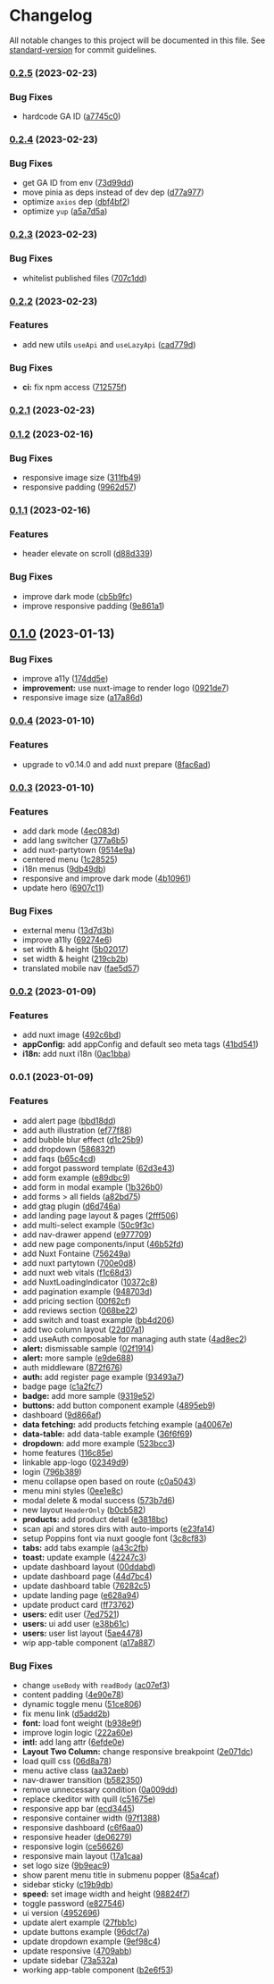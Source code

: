# Changelog

All notable changes to this project will be documented in this file. See [standard-version](https://github.com/conventional-changelog/standard-version) for commit guidelines.

### [0.2.5](https://github.com/gitsindonesia/nuxt-starter/compare/v0.2.4...v0.2.5) (2023-02-23)


### Bug Fixes

* hardcode GA ID ([a7745c0](https://github.com/gitsindonesia/nuxt-starter/commit/a7745c01879ce0fd494253606a758fb259f4d907))

### [0.2.4](https://github.com/gitsindonesia/nuxt-starter/compare/v0.2.3...v0.2.4) (2023-02-23)


### Bug Fixes

* get GA ID from env ([73d99dd](https://github.com/gitsindonesia/nuxt-starter/commit/73d99dd93d7f40e7a6ec63524d79ba4111001d22))
* move pinia as deps instead of dev dep ([d77a977](https://github.com/gitsindonesia/nuxt-starter/commit/d77a977a1067dcce85f9566102a0de3f038150e3))
* optimize `axios` dep ([dbf4bf2](https://github.com/gitsindonesia/nuxt-starter/commit/dbf4bf26fd9c368ed2a40195ca7efc4c51b557ff))
* optimize `yup` ([a5a7d5a](https://github.com/gitsindonesia/nuxt-starter/commit/a5a7d5abbedd007de3faacca9f07b94819d8bc28))

### [0.2.3](https://github.com/gitsindonesia/nuxt-starter/compare/v0.2.2...v0.2.3) (2023-02-23)


### Bug Fixes

* whitelist published files ([707c1dd](https://github.com/gitsindonesia/nuxt-starter/commit/707c1dd108605497a9bac725b5b29a18320e4eb0))

### [0.2.2](https://github.com/gitsindonesia/nuxt-starter/compare/v0.2.1...v0.2.2) (2023-02-23)


### Features

* add new utils `useApi` and `useLazyApi` ([cad779d](https://github.com/gitsindonesia/nuxt-starter/commit/cad779d771a06cc395a1f84f627ba98511da95d3))


### Bug Fixes

* **ci:** fix npm access ([712575f](https://github.com/gitsindonesia/nuxt-starter/commit/712575ff9ac28820cc3ce34292b89cfc409aebda))

### [0.2.1](https://github.com/gitsindonesia/nuxt-starter/compare/v0.2.0...v0.2.1) (2023-02-23)

### [0.1.2](https://github.com/gitsindonesia/nuxt-starter/compare/v0.1.1...v0.1.2) (2023-02-16)


### Bug Fixes

* responsive image size ([311fb49](https://github.com/gitsindonesia/nuxt-starter/commit/311fb491d24df28283615f2ed410bfca60b90061))
* responsive padding ([9962d57](https://github.com/gitsindonesia/nuxt-starter/commit/9962d5781621c2186b6185cd9a102dc190b3c789))

### [0.1.1](https://github.com/gitsindonesia/nuxt-starter/compare/v0.1.0...v0.1.1) (2023-02-16)


### Features

* header elevate on scroll ([d88d339](https://github.com/gitsindonesia/nuxt-starter/commit/d88d339159c321927db53e69549287613883858f))


### Bug Fixes

* improve dark mode ([cb5b9fc](https://github.com/gitsindonesia/nuxt-starter/commit/cb5b9fca047e18b81d0611acf436859b2336ca09))
* improve responsive padding ([9e861a1](https://github.com/gitsindonesia/nuxt-starter/commit/9e861a195a3160516be47d57c76289b00dafc74b))

## [0.1.0](https://github.com/gitsindonesia/nuxt3-gits-ui-starter/compare/v0.0.4...v0.1.0) (2023-01-13)


### Bug Fixes

* improve a11y ([174dd5e](https://github.com/gitsindonesia/nuxt3-gits-ui-starter/commit/174dd5edf2d91d2625c125fa4ccae2ffb91a6b74))
* **improvement:** use nuxt-image to render logo ([0921de7](https://github.com/gitsindonesia/nuxt3-gits-ui-starter/commit/0921de7077cc102159cc43d7b1a054dcbe6aa585))
* responsive image size ([a17a86d](https://github.com/gitsindonesia/nuxt3-gits-ui-starter/commit/a17a86d74a49cb7c9b3727062f239058b1f51bdc))

### [0.0.4](https://github.com/gitsindonesia/nuxt3-gits-ui-starter/compare/v0.0.3...v0.0.4) (2023-01-10)


### Features

* upgrade to v0.14.0 and add nuxt prepare ([8fac6ad](https://github.com/gitsindonesia/nuxt3-gits-ui-starter/commit/8fac6ade8d24c691ab205179c3a537aa0e07449b))

### [0.0.3](https://github.com/gitsindonesia/nuxt3-gits-ui-starter/compare/v0.0.2...v0.0.3) (2023-01-10)


### Features

* add dark mode ([4ec083d](https://github.com/gitsindonesia/nuxt3-gits-ui-starter/commit/4ec083d0322328397bd2049e635c6033af3a79a0))
* add lang switcher ([377a6b5](https://github.com/gitsindonesia/nuxt3-gits-ui-starter/commit/377a6b58cd69a87ad5c38d963f4e395c2ad1ddab))
* add nuxt-partytown ([9514e9a](https://github.com/gitsindonesia/nuxt3-gits-ui-starter/commit/9514e9ad083ae7511cea2c4df60776bb4c671387))
* centered menu ([1c28525](https://github.com/gitsindonesia/nuxt3-gits-ui-starter/commit/1c2852530dd88a7fdbe764745f64763885758157))
* i18n menus ([9db49db](https://github.com/gitsindonesia/nuxt3-gits-ui-starter/commit/9db49dbeb2fe804d845e139acd4887a6a2db39b5))
* responsive and improve dark mode ([4b10961](https://github.com/gitsindonesia/nuxt3-gits-ui-starter/commit/4b10961b1bf215fa0c8571ed946dc3f7f6fac6e4))
* update hero ([6907c11](https://github.com/gitsindonesia/nuxt3-gits-ui-starter/commit/6907c115a7b3556d1b0e8b0f5fea5066ce119086))


### Bug Fixes

* external menu ([13d7d3b](https://github.com/gitsindonesia/nuxt3-gits-ui-starter/commit/13d7d3b32de5d55fff40fd9b1e5fc574cb2210fb))
* improve a11ly ([69274e6](https://github.com/gitsindonesia/nuxt3-gits-ui-starter/commit/69274e6bb78c342a6bc811b86d40df63e73f27c2))
* set width & height ([5b02017](https://github.com/gitsindonesia/nuxt3-gits-ui-starter/commit/5b0201798398cd095694a08e1c2ed15489ea2f3c))
* set width & height ([219cb2b](https://github.com/gitsindonesia/nuxt3-gits-ui-starter/commit/219cb2b08a7c1fe8d58a163956ea3455fbcf2378))
* translated mobile nav ([fae5d57](https://github.com/gitsindonesia/nuxt3-gits-ui-starter/commit/fae5d571af80fe38f89c6a44234889e3f9f7c585))

### [0.0.2](https://github.com/gitsindonesia/nuxt3-gits-ui-starter/compare/v0.0.1...v0.0.2) (2023-01-09)


### Features

* add nuxt image ([492c6bd](https://github.com/gitsindonesia/nuxt3-gits-ui-starter/commit/492c6bd4fe1c767661c5c438618f1e43a77d6fc0))
* **appConfig:** add appConfig and default seo meta tags ([41bd541](https://github.com/gitsindonesia/nuxt3-gits-ui-starter/commit/41bd5413bb1131ed298787d9a0ba8ff7384c4342))
* **i18n:** add nuxt i18n ([0ac1bba](https://github.com/gitsindonesia/nuxt3-gits-ui-starter/commit/0ac1bba6529ca8c3fe4c039e8e94244cb122ec3a))

### 0.0.1 (2023-01-09)


### Features

* add alert page ([bbd18dd](https://github.com/gitsindonesia/nuxt3-gits-ui-starter/commit/bbd18dd533109a7fbc8aaababbdd2e448801c3a6))
* add auth illustration ([ef77f88](https://github.com/gitsindonesia/nuxt3-gits-ui-starter/commit/ef77f88751d844edd7c029d2ff056bfe50ff6967))
* add bubble blur effect ([d1c25b9](https://github.com/gitsindonesia/nuxt3-gits-ui-starter/commit/d1c25b921e792a7d7ab6f7ad88a6b51e5e6ed78b))
* add dropdown ([586832f](https://github.com/gitsindonesia/nuxt3-gits-ui-starter/commit/586832f9c326807be02dd18e46dccdda7aececa0))
* add faqs ([b65c4cd](https://github.com/gitsindonesia/nuxt3-gits-ui-starter/commit/b65c4cd2c1d9e7102a7be703dea54782dab28a49))
* add forgot password template ([62d3e43](https://github.com/gitsindonesia/nuxt3-gits-ui-starter/commit/62d3e436d9a9c425b44545715e17b15a213a9b9a))
* add form example ([e89dbc9](https://github.com/gitsindonesia/nuxt3-gits-ui-starter/commit/e89dbc9a1d81c8b6dc77568c772ed22dc7e6e23d))
* add form in modal example ([1b326b0](https://github.com/gitsindonesia/nuxt3-gits-ui-starter/commit/1b326b0ac49e94892061d59a9296621c12072e6b))
* add forms > all fields ([a82bd75](https://github.com/gitsindonesia/nuxt3-gits-ui-starter/commit/a82bd751f73cb64695f13018c91d49993ab20a4a))
* add gtag plugin ([d6d746a](https://github.com/gitsindonesia/nuxt3-gits-ui-starter/commit/d6d746a71f557a3b7740cca3404a0f02d465bf0e))
* add landing page layout & pages ([2fff506](https://github.com/gitsindonesia/nuxt3-gits-ui-starter/commit/2fff5061392957d39758d8a145b95500ff76ef04))
* add multi-select example ([50c9f3c](https://github.com/gitsindonesia/nuxt3-gits-ui-starter/commit/50c9f3caf0cbeed17880856f09362602bd23a671))
* add nav-drawer append ([e977709](https://github.com/gitsindonesia/nuxt3-gits-ui-starter/commit/e97770940587b696fb77d9e9aa6d8a5e543c3bf2))
* add new page components/input ([46b52fd](https://github.com/gitsindonesia/nuxt3-gits-ui-starter/commit/46b52fd605e900acfaf60c561c4091b1e1b2c258))
* add Nuxt Fontaine ([756249a](https://github.com/gitsindonesia/nuxt3-gits-ui-starter/commit/756249ac6749565cc4c06cabe2de275517768283))
* add nuxt partytown ([700e0d8](https://github.com/gitsindonesia/nuxt3-gits-ui-starter/commit/700e0d8391577ebb3de68fd72cd9fc40445b8004))
* add nuxt web vitals ([f1c68d3](https://github.com/gitsindonesia/nuxt3-gits-ui-starter/commit/f1c68d3e65fb93168ce4cbc256114e1deb5d6496))
* add NuxtLoadingIndicator ([10372c8](https://github.com/gitsindonesia/nuxt3-gits-ui-starter/commit/10372c882563a299361bd3c555a61d143cd12b67))
* add pagination example ([948703d](https://github.com/gitsindonesia/nuxt3-gits-ui-starter/commit/948703d8c1604dd306eb198cecf0ab6d90997362))
* add pricing section ([00f62cf](https://github.com/gitsindonesia/nuxt3-gits-ui-starter/commit/00f62cfcb0d83a49d9fef38179f1174d59820e77))
* add reviews section ([068be22](https://github.com/gitsindonesia/nuxt3-gits-ui-starter/commit/068be22aee05b797cdb00404e467659269c94f85))
* add switch and toast example ([bb4d206](https://github.com/gitsindonesia/nuxt3-gits-ui-starter/commit/bb4d206ebf58565a542f1f10c17e7cadc228166e))
* add two column layout ([22d07a1](https://github.com/gitsindonesia/nuxt3-gits-ui-starter/commit/22d07a186b02be686b863a266e1bab703dc4e87c))
* add useAuth composable for managing auth state ([4ad8ec2](https://github.com/gitsindonesia/nuxt3-gits-ui-starter/commit/4ad8ec2465bac39872498ca8ead9369ff8e94558))
* **alert:** dismissable sample ([02f1914](https://github.com/gitsindonesia/nuxt3-gits-ui-starter/commit/02f19147ff6cc690a459c822dc11d4cb3cbfc897))
* **alert:** more sample ([e9de688](https://github.com/gitsindonesia/nuxt3-gits-ui-starter/commit/e9de6886929f96a7479edd7e5f84fcee04e9ebc3))
* auth middleware ([872f676](https://github.com/gitsindonesia/nuxt3-gits-ui-starter/commit/872f6763440cbcc6744c2c169d568d0e8499824e))
* **auth:** add register page example ([93493a7](https://github.com/gitsindonesia/nuxt3-gits-ui-starter/commit/93493a75e121455fbdb20e6f62a444e17dd349df))
* badge page ([c1a2fc7](https://github.com/gitsindonesia/nuxt3-gits-ui-starter/commit/c1a2fc78a43481c6d2dffd0ce197cb28eed4ba6f))
* **badge:** add more sample ([9319e52](https://github.com/gitsindonesia/nuxt3-gits-ui-starter/commit/9319e529fd6f829152c83cdee3bdba75ee41c869))
* **buttons:** add button component example ([4895eb9](https://github.com/gitsindonesia/nuxt3-gits-ui-starter/commit/4895eb9deef5f5b1fd5185c4c68589f920c23791))
* dashboard ([9d866af](https://github.com/gitsindonesia/nuxt3-gits-ui-starter/commit/9d866afd214d80b1a35eae1c8a411d6d13ba8f53))
* **data fetching:** add products fetching example ([a40067e](https://github.com/gitsindonesia/nuxt3-gits-ui-starter/commit/a40067eca8ae1a86485688d96b409fdb8457eaf8))
* **data-table:** add data-table example ([36f6f69](https://github.com/gitsindonesia/nuxt3-gits-ui-starter/commit/36f6f697746f93aaad18dcc1472418cc234e56b1))
* **dropdown:** add more example ([523bcc3](https://github.com/gitsindonesia/nuxt3-gits-ui-starter/commit/523bcc357a47a8263687d7f22b61727c0f90adf2))
* home features ([116c85e](https://github.com/gitsindonesia/nuxt3-gits-ui-starter/commit/116c85e51d4582afdc210ce1775acdc5bb62ce2a))
* linkable app-logo ([02349d9](https://github.com/gitsindonesia/nuxt3-gits-ui-starter/commit/02349d9552314d4bad0b4b9ba35fb6d6b10176f3))
* login ([796b389](https://github.com/gitsindonesia/nuxt3-gits-ui-starter/commit/796b3893f83d5fd219bce77255d74282695b2d5f))
* menu collapse open based on route ([c0a5043](https://github.com/gitsindonesia/nuxt3-gits-ui-starter/commit/c0a5043c4cfa9ec1b7bf83859dad1a9e82c3b250))
* menu mini styles ([0ee1e8c](https://github.com/gitsindonesia/nuxt3-gits-ui-starter/commit/0ee1e8c83b469bd42c417daa3dab4bfbe7618f99))
* modal delete & modal success ([573b7d6](https://github.com/gitsindonesia/nuxt3-gits-ui-starter/commit/573b7d6739eccae3f6c4201327d3ff2391ab59a1))
* new layout `HeaderOnly` ([b0cb582](https://github.com/gitsindonesia/nuxt3-gits-ui-starter/commit/b0cb582dacb64eb6a87000fa4d56f4cc22c2f7c3))
* **products:** add product detail ([e3818bc](https://github.com/gitsindonesia/nuxt3-gits-ui-starter/commit/e3818bcbf80b037f2c7bea7be3c7c0dc8719001d))
* scan api and stores dirs with auto-imports ([e23fa14](https://github.com/gitsindonesia/nuxt3-gits-ui-starter/commit/e23fa149b2f64051f4c4a08a22e34d14bf05cd21))
* setup Poppins font via nuxt google font ([3c8cf83](https://github.com/gitsindonesia/nuxt3-gits-ui-starter/commit/3c8cf83e8fc2da36ca9cb8d60bb7351583b1fb93))
* **tabs:** add tabs example ([a43c2fb](https://github.com/gitsindonesia/nuxt3-gits-ui-starter/commit/a43c2fb89549edc8a3f7978725f0c3a2098338c0))
* **toast:** update example ([42247c3](https://github.com/gitsindonesia/nuxt3-gits-ui-starter/commit/42247c328202a7de6f1b56c3d88019b3ebe02543))
* update dashboard layout ([00ddabd](https://github.com/gitsindonesia/nuxt3-gits-ui-starter/commit/00ddabd78d4b6fcbad5ce3a51d30cbc359859d06))
* update dashboard page ([44d7bc4](https://github.com/gitsindonesia/nuxt3-gits-ui-starter/commit/44d7bc4865611a464564aaa30f506bc6d6713d36))
* update dashboard table ([76282c5](https://github.com/gitsindonesia/nuxt3-gits-ui-starter/commit/76282c5d9a52cda279d0ef6b2fc8dc14397940b4))
* update landing page ([e628a94](https://github.com/gitsindonesia/nuxt3-gits-ui-starter/commit/e628a94e69fea876eb8418187140709be0d60965))
* update product card ([ff73762](https://github.com/gitsindonesia/nuxt3-gits-ui-starter/commit/ff7376206e550849547a86beb9669ddd215212bd))
* **users:** edit user ([7ed7521](https://github.com/gitsindonesia/nuxt3-gits-ui-starter/commit/7ed752152823d6a7b2e0c2ba93fd9ef80d75d103))
* **users:** ui add user ([e38b61c](https://github.com/gitsindonesia/nuxt3-gits-ui-starter/commit/e38b61c0293b93f6531ed4c1fc84873c753ae81d))
* **users:** user list layout ([5ae4478](https://github.com/gitsindonesia/nuxt3-gits-ui-starter/commit/5ae447842e6719d44576ea06f9ccc0bef3ec4be3))
* wip app-table component ([a17a887](https://github.com/gitsindonesia/nuxt3-gits-ui-starter/commit/a17a887375594eba590e4373ff3e56edd7bb6f51))


### Bug Fixes

* change `useBody` with `readBody` ([ac07ef3](https://github.com/gitsindonesia/nuxt3-gits-ui-starter/commit/ac07ef326aab6323bfe142580f9006826b0fc65c))
* content padding ([4e90e78](https://github.com/gitsindonesia/nuxt3-gits-ui-starter/commit/4e90e7842fba942fed87cff25459d91ba80ec908))
* dynamic toggle menu ([51ce806](https://github.com/gitsindonesia/nuxt3-gits-ui-starter/commit/51ce806cc7548649d6f26a43081a70943f45e61e))
* fix menu link ([d5add2b](https://github.com/gitsindonesia/nuxt3-gits-ui-starter/commit/d5add2b4fdef16209316d492fbcf7eb67afb0dea))
* **font:** load font weight ([b938e9f](https://github.com/gitsindonesia/nuxt3-gits-ui-starter/commit/b938e9f23f7b8e7658cf47609d97bf6627b80f7f))
* improve login logic ([222a60e](https://github.com/gitsindonesia/nuxt3-gits-ui-starter/commit/222a60e76360b1243dbc5c16f6fc9e30873c83f2))
* **intl:** add lang attr ([6efde0e](https://github.com/gitsindonesia/nuxt3-gits-ui-starter/commit/6efde0eeab9190f25d85b7a5749cb6e95edda494))
* **Layout Two Column:** change responsive breakpoint ([2e071dc](https://github.com/gitsindonesia/nuxt3-gits-ui-starter/commit/2e071dcbcfe354e31fe26bfd940149c685fcd29a))
* load quill css ([06d8a78](https://github.com/gitsindonesia/nuxt3-gits-ui-starter/commit/06d8a78b126237dc10bd398f4711292ae448535e))
* menu active class ([aa32aeb](https://github.com/gitsindonesia/nuxt3-gits-ui-starter/commit/aa32aeb3548318c0b5d2bbde8d94f85156281e02))
* nav-drawer transition ([b582350](https://github.com/gitsindonesia/nuxt3-gits-ui-starter/commit/b582350d2b4b5d6108721b2b96f2c77bbb00b695))
* remove unnecessary condition ([0a009dd](https://github.com/gitsindonesia/nuxt3-gits-ui-starter/commit/0a009dd7b693612eef6a6a5c1a93766e013f71ea))
* replace ckeditor with quill ([c51675e](https://github.com/gitsindonesia/nuxt3-gits-ui-starter/commit/c51675e684d8b77d89a2d27e810bacdaf7fe2a81))
* responsive app bar ([ecd3445](https://github.com/gitsindonesia/nuxt3-gits-ui-starter/commit/ecd34451b84b882e2e98dbf24895f6793d627d1e))
* responsive container width ([97f1388](https://github.com/gitsindonesia/nuxt3-gits-ui-starter/commit/97f13888a674a9e97350d2a44a69f84d86385df4))
* responsive dashboard ([c6f6aa0](https://github.com/gitsindonesia/nuxt3-gits-ui-starter/commit/c6f6aa05f0871bc1513449ae99c0bf282a397dfb))
* responsive header ([de06279](https://github.com/gitsindonesia/nuxt3-gits-ui-starter/commit/de062796d39b9cb72d85e57c839854e8036e8000))
* responsive login ([ce56626](https://github.com/gitsindonesia/nuxt3-gits-ui-starter/commit/ce56626bb7fde0a8f44665773831b99163f567aa))
* responsive main layout ([17a1caa](https://github.com/gitsindonesia/nuxt3-gits-ui-starter/commit/17a1caa76fbe17c9353addfd582bbd1feb6f4a7d))
* set logo size ([9b9eac9](https://github.com/gitsindonesia/nuxt3-gits-ui-starter/commit/9b9eac97731d6a39e9aa7c18a7deef72984d92d4))
* show parent menu title in submenu popper ([85a4caf](https://github.com/gitsindonesia/nuxt3-gits-ui-starter/commit/85a4caf246ea85aaaa6b505ef616110fa005db8b))
* sidebar sticky ([c19b9db](https://github.com/gitsindonesia/nuxt3-gits-ui-starter/commit/c19b9db622590e52684cad532f91aa7a4766c211))
* **speed:** set image width and height ([98824f7](https://github.com/gitsindonesia/nuxt3-gits-ui-starter/commit/98824f703e973f006e5688ca63889e86a73336c5))
* toggle password ([e827546](https://github.com/gitsindonesia/nuxt3-gits-ui-starter/commit/e827546c729fc2830fc9ac4240b3636572992991))
* ui version ([4952696](https://github.com/gitsindonesia/nuxt3-gits-ui-starter/commit/4952696d9da7e4018c28ccf3263c89817be87166))
* update alert example ([27fbb1c](https://github.com/gitsindonesia/nuxt3-gits-ui-starter/commit/27fbb1c15f7ff96b5bf7516ca584ef9c5c1b5a7a))
* update buttons example ([96dcf7a](https://github.com/gitsindonesia/nuxt3-gits-ui-starter/commit/96dcf7a86f8feb796853cde6618b89a893c2ea87))
* update dropdown example ([9ef98c4](https://github.com/gitsindonesia/nuxt3-gits-ui-starter/commit/9ef98c4bc1fe5b31acf4afe9177e8dbef4cc4fda))
* update responsive ([4709abb](https://github.com/gitsindonesia/nuxt3-gits-ui-starter/commit/4709abb0b2cb0f85023c822736c35f2c27f23026))
* update sidebar ([73a532a](https://github.com/gitsindonesia/nuxt3-gits-ui-starter/commit/73a532a1d238955a97b5f10bc92cbe9351e77dc6))
* working app-table component ([b2e6f53](https://github.com/gitsindonesia/nuxt3-gits-ui-starter/commit/b2e6f53f808264270d3ca3634b97187f4c16362a))
